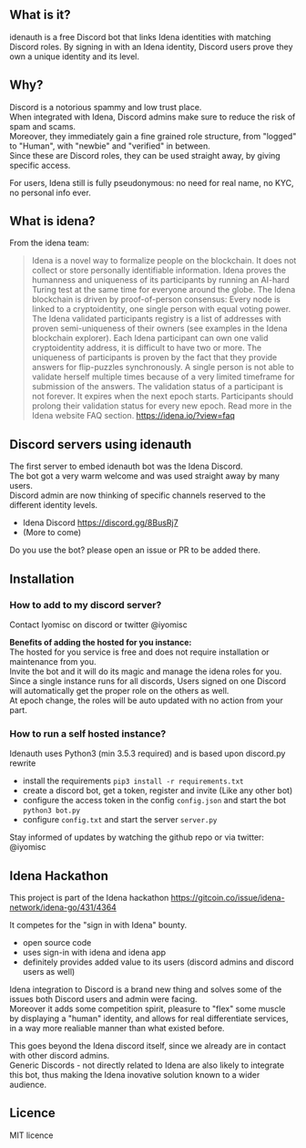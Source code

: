 ## What is it?
idenauth is a free Discord bot that links Idena identities with matching Discord roles.
By signing in with an Idena identity, Discord users prove they own a unique identity and its level.

## Why?
Discord is a notorious spammy and low trust place.  
When integrated with Idena, Discord admins make sure to reduce the risk of spam and scams.  
Moreover, they immediately gain a fine grained role structure, from "logged" to "Human", with "newbie" and "verified" in between.  
Since these are Discord roles, they can be used straight away, by giving specific access.

For users, Idena still is fully pseudonymous: no need for real name, no KYC, no personal info ever.


## What is idena?

From the idena team:  
> Idena is a novel way to formalize people on the blockchain. It does not collect or store personally identifiable information. Idena proves the humanness and uniqueness of its participants by running an AI-hard Turing test at the same time for everyone around the globe. The Idena blockchain is driven by proof-of-person consensus: Every node is linked to a cryptoidentity, one single person with equal voting power.
> The Idena validated participants registry is a list of addresses with proven semi-uniqueness of their owners (see examples in the Idena blockchain explorer). Each Idena participant can own one valid cryptoidentity address, it is difficult to have two or more.
> The uniqueness of participants is proven by the fact that they provide answers for flip-puzzles synchronously. A single person is not able to validate herself multiple times because of a very limited timeframe for submission of the answers. The validation status of a participant is not forever. It expires when the next epoch starts. Participants should prolong their validation status for every new epoch. Read more in the Idena website FAQ section.
> https://idena.io/?view=faq

## Discord servers using idenauth

The first server to embed idenauth bot was the Idena Discord.  
The bot got a very warm welcome and was used straight away by many users.  
Discord admin are now thinking of specific channels reserved to the different identity levels.

- Idena Discord https://discord.gg/8BusRj7
- (More to come)

Do you use the bot? please open an issue or PR to be added there.


## Installation

### How to add to my discord server?
Contact Iyomisc on discord or twitter @iyomisc

**Benefits of adding the hosted for you instance:**  
The hosted for you service is free and does not require installation or maintenance from you.  
Invite the bot and it will do its magic and manage the idena roles for you.
Since a single instance runs for all discords, Users signed on one Discord will automatically get the proper role on the others as well.  
At epoch change, the roles will be auto updated with no action from your part.


### How to run a self hosted instance?

Idenauth uses Python3 (min 3.5.3 required) and is based upon discord.py rewrite 
- install the requirements `pip3 install -r requirements.txt`
- create a discord bot, get a token, register and invite (Like any other bot)
- configure the access token in the config `config.json` and start the bot `python3 bot.py`
- configure `config.txt` and start the server `server.py`

Stay informed of updates by watching the github repo or via twitter: @iyomisc


## Idena Hackathon
This project is part of the Idena hackathon https://gitcoin.co/issue/idena-network/idena-go/431/4364

It competes for the "sign in with Idena" bounty.  
- open source code
- uses sign-in with idena and idena app
- definitely provides added value to its users (discord admins and discord users as well)

Idena integration to Discord is a brand new thing and solves some of the issues both Discord users and admin were facing.  
Moreover it adds some competition spirit, pleasure to "flex" some muscle by displaying a "human" identity, and allows for real differentiate services, in a way more realiable manner than what existed before.

This goes beyond the Idena discord itself, since we already are in contact with other discord admins.  
Generic Discords - not directly related to Idena are also likely to integrate this bot, thus making the Idena inovative solution known to a wider audience.


## Licence
MIT licence
